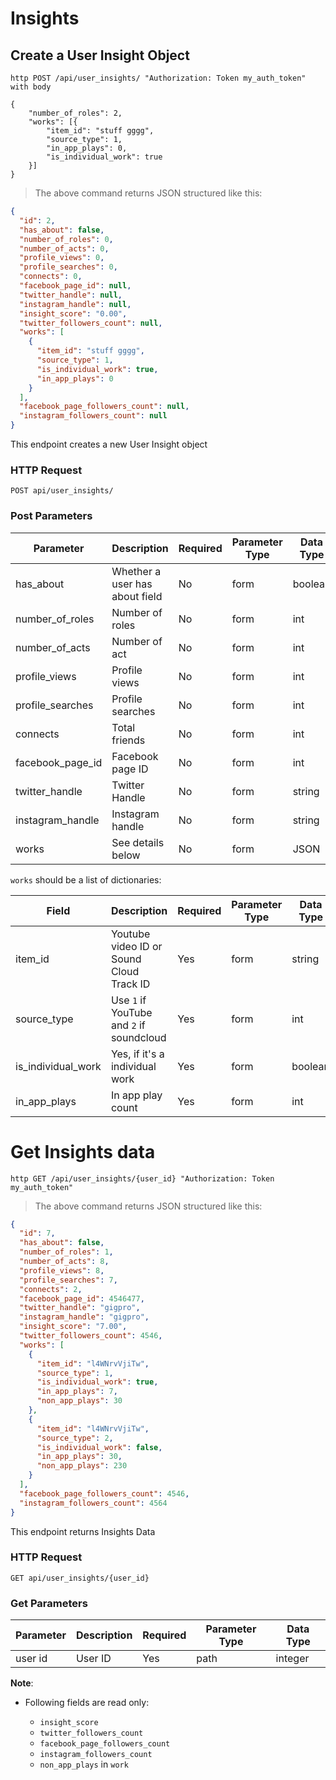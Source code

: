 # Insights

## Create a User Insight Object

```shell
http POST /api/user_insights/ "Authorization: Token my_auth_token" with body

{
    "number_of_roles": 2,
    "works": [{
        "item_id": "stuff gggg",
        "source_type": 1,
        "in_app_plays": 0,
        "is_individual_work": true
    }]
}
```

> The above command returns JSON structured like this:

```json
{
  "id": 2,
  "has_about": false,
  "number_of_roles": 0,
  "number_of_acts": 0,
  "profile_views": 0,
  "profile_searches": 0,
  "connects": 0,
  "facebook_page_id": null,
  "twitter_handle": null,
  "instagram_handle": null,
  "insight_score": "0.00",
  "twitter_followers_count": null,
  "works": [
    {
      "item_id": "stuff gggg",
      "source_type": 1,
      "is_individual_work": true,
      "in_app_plays": 0
    }
  ],
  "facebook_page_followers_count": null,
  "instagram_followers_count": null
}
```

This endpoint creates a new User Insight object

### HTTP Request

`POST api/user_insights/`

### Post Parameters

Parameter | Description | Required | Parameter Type | Data Type
--------- | ----------- | -------- | -------------- | ---------
has_about | Whether a user has about field | No | form | boolean
number_of_roles | Number of roles | No | form | int
number_of_acts | Number of act | No | form | int
profile_views | Profile views | No | form | int
profile_searches | Profile searches | No | form | int
connects | Total friends | No | form | int
facebook_page_id | Facebook page ID | No | form | int
twitter_handle | Twitter Handle | No | form | string
instagram_handle | Instagram handle | No | form | string
works | See details below | No | form | JSON

`works` should be a list of dictionaries:

Field | Description | Required | Parameter Type | Data Type
--------- | ----------- | -------- | -------------- | ---------
item_id | Youtube video ID or Sound Cloud Track ID | Yes | form | string
source_type | Use `1` if YouTube and `2` if soundcloud | Yes | form | int
is_individual_work | Yes, if it's a individual work | Yes | form | boolean
in_app_plays | In app play count | Yes | form | int

# Get Insights data

```shell
http GET /api/user_insights/{user_id} "Authorization: Token my_auth_token"
```

> The above command returns JSON structured like this:

```json
{
  "id": 7,
  "has_about": false,
  "number_of_roles": 1,
  "number_of_acts": 8,
  "profile_views": 8,
  "profile_searches": 7,
  "connects": 2,
  "facebook_page_id": 4546477,
  "twitter_handle": "gigpro",
  "instagram_handle": "gigpro",
  "insight_score": "7.00",
  "twitter_followers_count": 4546,
  "works": [
    {
      "item_id": "l4WNrvVjiTw",
      "source_type": 1,
      "is_individual_work": true,
      "in_app_plays": 7,
      "non_app_plays": 30
    },
    {
      "item_id": "l4WNrvVjiTw",
      "source_type": 2,
      "is_individual_work": false,
      "in_app_plays": 30,
      "non_app_plays": 230
    }
  ],
  "facebook_page_followers_count": 4546,
  "instagram_followers_count": 4564
}
```

This endpoint returns Insights Data

### HTTP Request

`GET api/user_insights/{user_id}`

### Get Parameters

Parameter | Description | Required | Parameter Type | Data Type
--------- | ----------- | -------- | -------------- | ---------
user id | User ID | Yes | path | integer

**Note**:

- Following fields are read only:

    - `insight_score`
    - `twitter_followers_count`
    - `facebook_page_followers_count`
    - `instagram_followers_count`
    - `non_app_plays` in `work`
